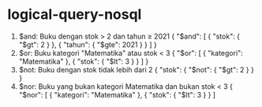 # logical-query-nosql
1. $and: Buku dengan stok > 2 dan tahun ≥ 2021
{
  "$and": [
    { "stok": { "$gt": 2 } },
    { "tahun": { "$gte": 2021 } }
  ]
}
2. $or: Buku kategori "Matematika" atau stok < 3
{
  "$or": [
    { "kategori": "Matematika" },
    { "stok": { "$lt": 3 } }
  ]
}
3. $not: Buku dengan stok tidak lebih dari 2
{
  "stok": { "$not": { "$gt": 2 } }
}
4. $nor: Buku yang bukan kategori Matematika dan bukan stok < 3
{
  "$nor": [
    { "kategori": "Matematika" },
    { "stok": { "$lt": 3 } }
  ]
